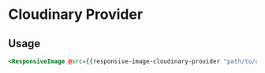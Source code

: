 # Cloudinary Provider

## Usage

```hbs
<ResponsiveImage @src={{responsive-image-cloudinary-provider "path/to/uploaded/image.jpg"}}/>
```

